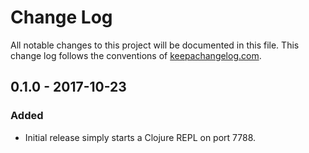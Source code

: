 # Change Log
All notable changes to this project will be documented in this file. This change log follows the conventions of [keepachangelog.com](http://keepachangelog.com/).

## 0.1.0 - 2017-10-23
### Added
- Initial release simply starts a Clojure REPL on port 7788.
